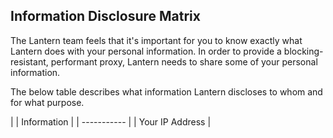 Information Disclosure Matrix
-----------------------------

The Lantern team feels that it's important for you to know exactly what
Lantern does with your personal information.  In order to provide a blocking-
resistant, performant proxy, Lantern needs to share some of your personal
information.

The below table describes what information Lantern discloses to whom and for
what purpose.

|
| Information |
| ----------- |
| Your IP Address |  